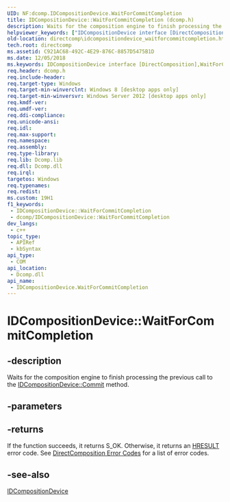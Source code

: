 ```yaml
---
UID: NF:dcomp.IDCompositionDevice.WaitForCommitCompletion
title: IDCompositionDevice::WaitForCommitCompletion (dcomp.h)
description: Waits for the composition engine to finish processing the previous call to the IDCompositionDevice::Commit method.
helpviewer_keywords: ["IDCompositionDevice interface [DirectComposition]","WaitForCommitCompletion method","IDCompositionDevice.WaitForCommitCompletion","IDCompositionDevice::WaitForCommitCompletion","WaitForCommitCompletion","WaitForCommitCompletion method [DirectComposition]","WaitForCommitCompletion method [DirectComposition]","IDCompositionDevice interface","dcomp/IDCompositionDevice::WaitForCommitCompletion","directcomp.idcompositiondevice_waitforcommitcompletion"]
old-location: directcomp\idcompositiondevice_waitforcommitcompletion.htm
tech.root: directcomp
ms.assetid: C921AC68-492C-4E29-876C-8857D5475B1D
ms.date: 12/05/2018
ms.keywords: IDCompositionDevice interface [DirectComposition],WaitForCommitCompletion method, IDCompositionDevice.WaitForCommitCompletion, IDCompositionDevice::WaitForCommitCompletion, WaitForCommitCompletion, WaitForCommitCompletion method [DirectComposition], WaitForCommitCompletion method [DirectComposition],IDCompositionDevice interface, dcomp/IDCompositionDevice::WaitForCommitCompletion, directcomp.idcompositiondevice_waitforcommitcompletion
req.header: dcomp.h
req.include-header: 
req.target-type: Windows
req.target-min-winverclnt: Windows 8 [desktop apps only]
req.target-min-winversvr: Windows Server 2012 [desktop apps only]
req.kmdf-ver: 
req.umdf-ver: 
req.ddi-compliance: 
req.unicode-ansi: 
req.idl: 
req.max-support: 
req.namespace: 
req.assembly: 
req.type-library: 
req.lib: Dcomp.lib
req.dll: Dcomp.dll
req.irql: 
targetos: Windows
req.typenames: 
req.redist: 
ms.custom: 19H1
f1_keywords:
 - IDCompositionDevice::WaitForCommitCompletion
 - dcomp/IDCompositionDevice::WaitForCommitCompletion
dev_langs:
 - c++
topic_type:
 - APIRef
 - kbSyntax
api_type:
 - COM
api_location:
 - Dcomp.dll
api_name:
 - IDCompositionDevice.WaitForCommitCompletion
---
```


# IDCompositionDevice::WaitForCommitCompletion


## -description

Waits for the composition engine to finish processing the previous call to the <a href="https://docs.microsoft.com/windows/desktop/api/dcomp/nf-dcomp-idcompositiondevice-commit">IDCompositionDevice::Commit</a> method.

## -parameters

## -returns

If the function succeeds, it returns S_OK. Otherwise, it returns an <a href="https://docs.microsoft.com/windows/desktop/WinProg/windows-data-types">HRESULT</a> error code. See <a href="https://docs.microsoft.com/windows/desktop/directcomp/directcomposition-error-codes">DirectComposition Error Codes</a>  for a list of error codes.

## -see-also

<a href="https://docs.microsoft.com/windows/desktop/api/dcomp/nn-dcomp-idcompositiondevice">IDCompositionDevice</a>

